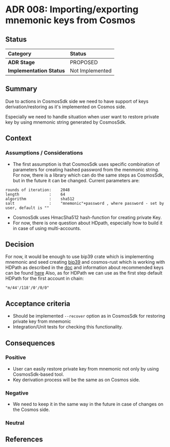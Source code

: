 # ADR 008: Importing/exporting mnemonic keys from Cosmos

## Status

| Category | Status |
| :--- | :--- |
| **ADR Stage** | PROPOSED | 
| **Implementation Status** |  Not Implemented |

## Summary

Due to actions in CosmosSdk side we need to have support of keys derivation/restoring as it's implemented on Cosmos side.

Especially we need to handle situation when user want to restore private key by using mnemonic string generated by CosmosSdk.

## Context

### Assumptions / Considerations
* The first assumption is that CosmosSdk uses specific combination of parameters for creating hashed password from the menmonic string.
For now, there is a library which can do the same steps as CosmosSdk, but in the future it can be changed.
Current parameters are:
```
rounds of iteration:    2048
length             :    64
algorithm          :    sha512
salt               :    "mnemonic"+password , where password - set by user, default is ""
```
* CosmosSdk uses HmacSha512 hash-function for creating private Key.
* For now, there is one question about HDpath, especially how to build it in case of using multi-accounts.

## Decision

For now, it would be enough to use bip39 crate which is implementing mnemonic and seed creating [bip39](https://github.com/bitcoin/bips/tree/master/bip-0039) and cosmos-rust which is working with HDPath as described in the [doc](https://github.com/bitcoin/bips/blob/master/bip-0044.mediawiki) and information about recommended keys can be found [here](https://github.com/bitcoin/bips/blob/master/bip-0032.mediawiki)
Also, as for HDPath we can use as the first step default HDPath for the first account in chain:
```
"m/44'/118'/0'/0/0"
```

## Acceptance criteria
* Should be implemented `--recover` option as in CosmosSdk for restoring private key from mnemonic
* Integration/Unit tests for checking this functionality.

## Consequences

### Positive

* User can easily restore private key from mnemonic not only by using CosmosSdk-based tool.
* Key derivation process will be the same as on Cosmos side. 

### Negative

* We need to keep it in the same way in the future in case of changes on the Cosmos side.

### Neutral

## References
